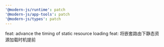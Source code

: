```yaml
---
'@modern-js/runtime': patch
'@modern-js/app-tools': patch
'@modern-js/types': patch
---
```


feat: advance the timing of static resource loading
feat: 将嵌套路由下静态资源加载时机提前
